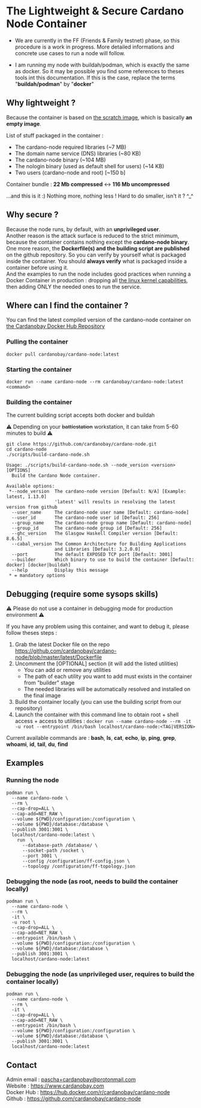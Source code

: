 # The Lightweight & Secure Cardano Node Container

* We are currently in the FF (Friends & Family testnet) phase, so this procedure is a work in progress. More detailed informations and concrete use cases to run a node will follow.

* I am running my node with buildah/podman, which is exactly the same as docker. So it may be possible you find some references to theses tools int this documentation. If this is the case, replace the terms "**buildah/podman**" by "**docker**"

## Why lightweight ?

Because the container is based on [the scratch image](https://hub.docker.com/_/scratch "The Scratch Image"), which is basically **an empty image**.

List of stuff packaged in the container :

* The cardano-node required libraries (~7 MB)
* The domain name service (DNS) libraries (~80 KB)
* The cardano-node binary (~104 MB)
* The nologin binary (used as default shell for users) (~14 KB)
* Two users (cardano-node and root) [~150 b]

Container bundle : **22 Mb compressed** <-> **116 Mb uncompressed**

...and this is it :) Nothing more, nothing less ! Hard to do smaller, isn't it ? ^_^

## Why secure ?

Because the node runs, by default, with an **unprivileged user**. \
Another reason is the attack surface is reduced to the strict minimum, because the container contains nothing except the **cardano-node binary**. \
One more reason, the **Dockerfile(s) and the building script are published** on the github repository. So you can verify by yourself what is packaged inside the container. You should **always verify** what is packaged inside a container before using it.\
And the examples to run the node includes good practices when running a Docker Container in production : dropping all [the linux kernel capabilities](https://docs.docker.com/engine/security/security/#linux-kernel-capabilities "the linux kernel capabilities"), then adding ONLY the needed ones to run the service.

## Where can I find the container ?
You can find the latest compiled version of the cardano-node container on [the Cardanobay Docker Hub Repository](https://hub.docker.com/repository/docker/cardanobay/cardano-node "the Cardanobay Docker Hub Repository")

### Pulling the container
```
docker pull cardanobay/cardano-node:latest
```
### Starting the container
```
docker run --name cardano-node --rm cardanobay/cardano-node:latest <command>
```

### Building the container

The current building script accepts both docker and buildah

⚠️ Depending on your ~~battlestation~~ workstation, it can take from 5-60 minutes to build ⚠️

```
git clone https://github.com/cardanobay/cardano-node.git
cd cardano-node
./scripts/build-cardano-node.sh
```


```
Usage: ./scripts/build-cardano-node.sh --node_version <version> [OPTIONS]
  Build the Cardano Node container.

Available options:
 *--node_version  The cardano-node version [Default: N/A] [Example: latest, 1.13.0]
                  'latest' will results in resolving the latest version from github
  --user_name     The cardano-node user name [Default: cardano-node]
  --user_id       The cardano-node user id [Default: 256]
  --group_name    The cardano-node group name [Default: cardano-node]
  --group_id      The cardano-node group id [Default: 256]
  --ghc_version   The Glasgow Haskell Compiler version [Default: 8.6.5]
  --cabal_version The Common Architecture for Building Applications
                  and Libraries [Default: 3.2.0.0]
  --port          The default EXPOSED TCP port [Default: 3001]
  --builder       Which binary to use to build the container [Default: docker] [docker|buildah]
  --help          Display this message
 * = mandatory options

```

## Debugging (require some sysops skills)

⚠️ Please do not use a container in debugging mode for production environment ⚠️

If you have any problem using this container, and want to debug it, please follow theses steps :
1. Grab the latest Docker file on the repo https://github.com/cardanobay/cardano-node/blob/master/latest/Dockerfile
2. Uncomment the [OPTIONAL] section (it will add the listed utilities)
   * You can add or remove any utilities
   * The path of each utility you want to add must exists in the container from "builder" stage
   * The needed libraries will be automatically resolved and installed on the final image
3. Build the container locally (you can use the building script from our repository)
4. Launch the container with this command line to obtain root + shell access + access to utilities :
`docker run --name cardano-node --rm -it -u root --entrypoint /bin/bash localhost/cardano-node:<TAG|VERSION>`

Current available commands are : **bash**, **ls**, **cat**, **echo**, **ip**, **ping**, **grep**, **whoami**, **id**, **tail**, **du**, **find**

## Examples

### Running the node
```
podman run \
  --name cardano-node \
  --rm \
  --cap-drop=ALL \
  --cap-add=NET_RAW \
  --volume ${PWD}/configuration:/configuration \
  --volume ${PWD}/database:/database \
  --publish 3001:3001 \
  localhost/cardano-node:latest \
    run  \
      --database-path /database/ \
      --socket-path /socket \
      --port 3001 \
      --config /configuration/ff-config.json \
      --topology /configuration/ff-topology.json
```

### Debugging the node (as root, needs to build the container locally)

```
podman run \
  --name cardano-node \
  --rm \
  -it \
  -u root \
  --cap-drop=ALL \
  --cap-add=NET_RAW \
  --entrypoint /bin/bash \
  --volume ${PWD}/configuration:/configuration \
  --volume ${PWD}/database:/database \
  --publish 3001:3001 \
  localhost/cardano-node:latest
```

### Debugging the node (as unprivileged user, requires to build the container locally)

```
podman run \
  --name cardano-node \
  --rm \
  -it \
  --cap-drop=ALL \
  --cap-add=NET_RAW \
  --entrypoint /bin/bash \
  --volume ${PWD}/configuration:/configuration \
  --volume ${PWD}/database:/database \
  --publish 3001:3001 \
  localhost/cardano-node:latest
```

## Contact

Admin email : pascha+cardanobay@protonmail.com \
Website : https://www.cardanobay.com \
Docker Hub : https://hub.docker.com/r/cardanobay/cardano-node \
Github : https://github.com/cardanobay/cardano-node
